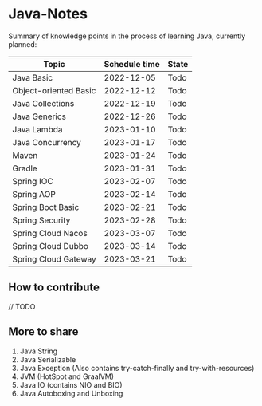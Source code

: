 # Java-Notes

Summary of knowledge points in the process of learning Java, currently planned:

| Topic                 | Schedule time | State |
| --------------------- | ------------- | ----- |
| Java Basic            | 2022-12-05    | Todo  |
| Object-oriented Basic | 2022-12-12    | Todo  |
| Java Collections      | 2022-12-19    | Todo  |
| Java Generics         | 2022-12-26    | Todo  |
| Java Lambda           | 2023-01-10    | Todo  |
| Java Concurrency      | 2023-01-17    | Todo  |
| Maven                 | 2023-01-24    | Todo  |
| Gradle                | 2023-01-31    | Todo  |
| Spring IOC            | 2023-02-07    | Todo  |
| Spring AOP            | 2023-02-14    | Todo  |
| Spring Boot Basic     | 2023-02-21    | Todo  |
| Spring Security       | 2023-02-28    | Todo  |
| Spring Cloud Nacos    | 2023-03-07    | Todo  |
| Spring Cloud Dubbo    | 2023-03-14    | Todo  |
| Spring Cloud Gateway  | 2023-03-21    | Todo  |

## How to contribute

// TODO

## More to share

1. Java String
2. Java Serializable
3. Java Exception (Also contains try-catch-finally and try-with-resources)
4. JVM (HotSpot and GraalVM)
5. Java IO (contains NIO and BIO)
6. Java Autoboxing and Unboxing
